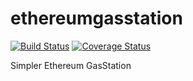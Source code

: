 # ethereumgasstation

[![Build Status](https://travis-ci.org/EthereumGasStation/ethereumgasstation.svg?branch=master)](https://travis-ci.org/EthereumGasStation/ethereumgasstation)
[![Coverage Status](https://coveralls.io/repos/github/EthereumGasStation/ethereumgasstation/badge.svg)](https://coveralls.io/github/EthereumGasStation/ethereumgasstation)

Simpler Ethereum GasStation
